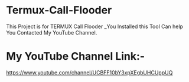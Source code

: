 # Termux-Call-Flooder
This Project is for TERMUX Call Flooder
_You Installed this Tool Can help You Contacted My YouTube Channel.

# My YouTube Channel Link:-
https://www.youtube.com/channel/UCBFF10bY3xpXEgbUHCUppUQ
